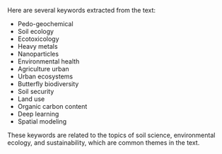 Here are several keywords extracted from the text:

* Pedo-geochemical
* Soil ecology
* Ecotoxicology
* Heavy metals
* Nanoparticles
* Environmental health
* Agriculture urban
* Urban ecosystems
* Butterfly biodiversity
* Soil security
* Land use
* Organic carbon content
* Deep learning
* Spatial modeling

These keywords are related to the topics of soil science, environmental ecology, and sustainability, which are common themes in the text.